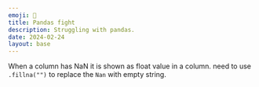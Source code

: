 ```yaml
---
emoji: 🐼
title: Pandas fight
description: Struggling with pandas.
date: 2024-02-24
layout: base
---
```


When a column has NaN it is shown as float value in a column.
need to use `.fillna("")` to replace the `Nan` with empty string.


